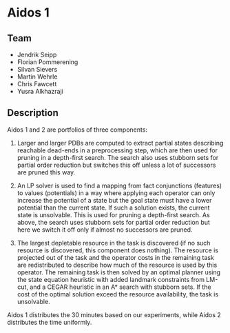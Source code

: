 Aidos 1
=======

Team
----
* Jendrik Seipp
* Florian Pommerening
* Silvan Sievers
* Martin Wehrle
* Chris Fawcett
* Yusra Alkhazraji



Description
-----------
Aidos 1 and 2 are portfolios of three components:

1. Larger and larger PDBs are computed to extract partial states describing reachable dead-ends in a preprocessing step, which are then used for pruning in a depth-first search. The search also uses stubborn sets for partial order reduction but switches this off unless a lot of successors are pruned this way.

2. An LP solver is used to find a mapping from fact conjunctions (features) to values (potentials) in a way where applying each operator can only increase the potential of a state but the goal state must have a lower potential than the current state. If such a solution exists, the current state is unsolvable. This is used for pruning a depth-first search. As above, the search uses stubborn sets for partial order reduction but here we switch it off only if almost no successors are pruned.

3. The largest depletable resource in the task is discovered (if no such resource is discovered, this component does nothing). The resource is projected out of the task and the operator costs in the remaining task are redistributed to describe how much of the resource is used by this operator. The remaining task is then solved by an optimal planner using the state equation heuristic with added landmark constraints from LM-cut, and a CEGAR heuristic in an A* search with stubborn sets. If the cost of the optimal solution exceed the resource availability, the task is unsolvable.

Aidos 1 distributes the 30 minutes based on our experiments, while Aidos
2 distributes the time uniformly.
